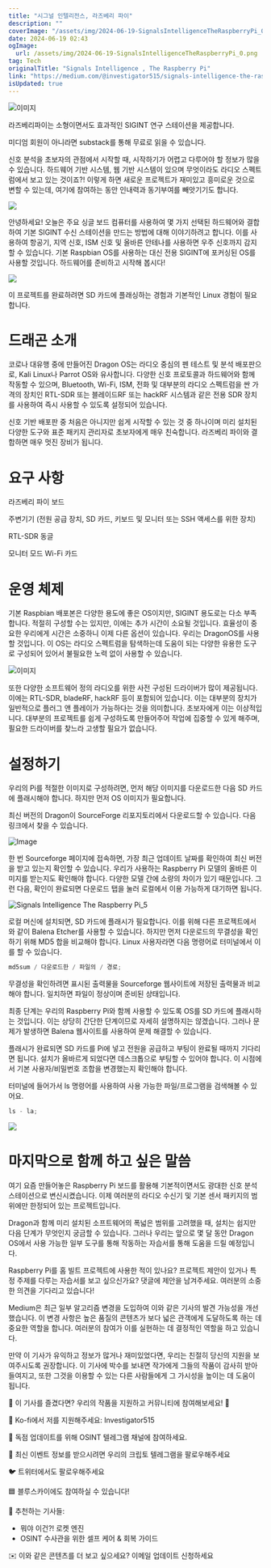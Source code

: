 ```yaml
---
title: "시그널 인텔리전스, 라즈베리 파이"
description: ""
coverImage: "/assets/img/2024-06-19-SignalsIntelligenceTheRaspberryPi_0.png"
date: 2024-06-19 02:43
ogImage:
  url: /assets/img/2024-06-19-SignalsIntelligenceTheRaspberryPi_0.png
tag: Tech
originalTitle: "Signals Intelligence , The Raspberry Pi"
link: "https://medium.com/@investigator515/signals-intelligence-the-raspberry-pi-d191d968a425"
isUpdated: true
---
```


![이미지](/assets/img/2024-06-19-SignalsIntelligenceTheRaspberryPi_0.png)

라즈베리파이는 소형이면서도 효과적인 SIGINT 연구 스테이션을 제공합니다.

미디엄 회원이 아니라면 substack를 통해 무료로 읽을 수 있습니다.

신호 분석을 초보자의 관점에서 시작할 때, 시작하기가 어렵고 다루어야 할 정보가 많을 수 있습니다. 하드웨어 기반 시스템, 웹 기반 시스템이 있으며 무엇이라도 라디오 스펙트럼에서 보고 있는 것이죠?! 이렇게 하면 새로운 프로젝트가 재미있고 흥미로운 것으로 변할 수 있는데, 여기에 참여하는 동안 인내력과 동기부여를 빼앗기기도 합니다.

<div class="content-ad"></div>

<img src="/assets/img/2024-06-19-SignalsIntelligenceTheRaspberryPi_1.png" />

안녕하세요! 오늘은 주요 싱글 보드 컴퓨터를 사용하여 몇 가지 선택된 하드웨어와 결합하여 기본 SIGINT 수신 스테이션을 만드는 방법에 대해 이야기하려고 합니다. 이를 사용하여 항공기, 지역 신호, ISM 신호 및 올바른 안테나를 사용하면 우주 신호까지 감지할 수 있습니다. 기본 Raspbian OS를 사용하는 대신 전용 SIGINT에 포커싱된 OS를 사용할 것입니다. 하드웨어를 준비하고 시작해 봅시다!

<img src="/assets/img/2024-06-19-SignalsIntelligenceTheRaspberryPi_2.png" />

이 프로젝트를 완료하려면 SD 카드에 플래싱하는 경험과 기본적인 Linux 경험이 필요합니다.

<div class="content-ad"></div>

# 드래곤 소개

코로나 대유행 중에 만들어진 Dragon OS는 라디오 중심의 펜 테스트 및 분석 배포판으로, Kali Linux나 Parrot OS와 유사합니다. 다양한 신호 프로토콜과 하드웨어와 함께 작동할 수 있으며, Bluetooth, Wi-Fi, ISM, 전화 및 대부분의 라디오 스펙트럼을 싼 가격의 장치인 RTL-SDR 또는 블레이드RF 또는 hackRF 시스템과 같은 전용 SDR 장치를 사용하여 즉시 사용할 수 있도록 설정되어 있습니다.

신호 기반 배포판 중 처음은 아니지만 쉽게 시작할 수 있는 것 중 하나이며 미리 설치된 다양한 도구와 표준 패키지 관리자로 초보자에게 매우 친숙합니다. 라즈베리 파이와 결합하면 매우 멋진 장비가 됩니다.

# 요구 사항

<div class="content-ad"></div>

라즈베리 파이 보드

주변기기 (전원 공급 장치, SD 카드, 키보드 및 모니터 또는 SSH 액세스를 위한 장치)

RTL-SDR 동글

모니터 모드 Wi-Fi 카드

<div class="content-ad"></div>

# 운영 체제

기본 Raspbian 배포본은 다양한 용도에 좋은 OS이지만, SIGINT 용도로는 다소 부족합니다. 적절히 구성할 수는 있지만, 이에는 추가 시간이 소요될 것입니다. 효율성이 중요한 우리에게 시간은 소중하니 이제 다른 옵션이 있습니다. 우리는 DragonOS를 사용할 것입니다. 이 OS는 라디오 스펙트럼을 탐색하는데 도움이 되는 다양한 유용한 도구로 구성되어 있어서 불필요한 노력 없이 사용할 수 있습니다.

![이미지](/assets/img/2024-06-19-SignalsIntelligenceTheRaspberryPi_3.png)

또한 다양한 소프트웨어 정의 라디오를 위한 사전 구성된 드라이버가 많이 제공됩니다. 이에는 RTL-SDR, bladeRF, hackRF 등이 포함되어 있습니다. 이는 대부분의 장치가 일반적으로 플러그 앤 플레이가 가능하다는 것을 의미합니다. 초보자에게 이는 이상적입니다. 대부분의 프로젝트를 쉽게 구성하도록 만들어주어 작업에 집중할 수 있게 해주며, 필요한 드라이버를 찾느라 고생할 필요가 없습니다.

<div class="content-ad"></div>

# 설정하기

우리의 Pi를 적절한 이미지로 구성하려면, 먼저 해당 이미지를 다운로드한 다음 SD 카드에 플래시해야 합니다. 하지만 먼저 OS 이미지가 필요합니다.

최신 버전의 Dragon이 SourceForge 리포지토리에서 다운로드할 수 있습니다. 다음 링크에서 찾을 수 있습니다.

![Image](/assets/img/2024-06-19-SignalsIntelligenceTheRaspberryPi_4.png)

<div class="content-ad"></div>

한 번 Sourceforge 페이지에 접속하면, 가장 최근 업데이트 날짜를 확인하여 최신 버전을 받고 있는지 확인할 수 있습니다. 우리가 사용하는 Raspberry Pi 모델의 올바른 이미지를 받는지도 확인해야 합니다. 다양한 모델 간에 소량의 차이가 있기 때문입니다. 그런 다음, 확인이 완료되면 다운로드 탭을 눌러 로컬에서 이용 가능하게 대기하면 됩니다.

![Signals Intelligence The Raspberry Pi_5](/assets/img/2024-06-19-SignalsIntelligenceTheRaspberryPi_5.png)

로컬 머신에 설치되면, SD 카드에 플래시가 필요합니다. 이를 위해 다른 프로젝트에서와 같이 Balena Etcher를 사용할 수 있습니다. 하지만 먼저 다운로드의 무결성을 확인하기 위해 MD5 합을 비교해야 합니다. Linux 사용자라면 다음 명령어로 터미널에서 이를 할 수 있습니다.

```js
md5sum / 다운로드한 / 파일의 / 경로;
```

<div class="content-ad"></div>

무결성을 확인하려면 표시된 출력물을 Sourceforge 웹사이트에 저장된 출력물과 비교해야 합니다. 일치하면 파일이 정상이며 준비된 상태입니다.

최종 단계는 우리의 Raspberry Pi와 함께 사용할 수 있도록 OS를 SD 카드에 플래시하는 것입니다. 이는 상당히 간단한 단계이므로 자세히 설명하지는 않겠습니다. 그러나 문제가 발생하면 Balena 웹사이트를 사용하여 문제 해결할 수 있습니다.

플래시가 완료되면 SD 카드를 Pi에 넣고 전원을 공급하고 부팅이 완료될 때까지 기다리면 됩니다. 설치가 올바르게 되었다면 데스크톱으로 부팅할 수 있어야 합니다. 이 시점에서 기본 사용자/비밀번호 조합을 변경했는지 확인해야 합니다.

<div class="content-ad"></div>

터미널에 들어가서 ls 명령어를 사용하여 사용 가능한 파일/프로그램을 검색해볼 수 있어요.

```js
ls - la;
```

<img src="/assets/img/2024-06-19-SignalsIntelligenceTheRaspberryPi_7.png" />

# 마지막으로 함께 하고 싶은 말씀

<div class="content-ad"></div>

여기 요즘 만들어놓은 Raspberry Pi 보드를 활용해 기본적이면서도 광대한 신호 분석 스테이션으로 변신시켰습니다. 이제 여러분의 라디오 수신기 및 기본 센서 패키지의 범위에만 한정되어 있는 프로젝트입니다.

Dragon과 함께 미리 설치된 소프트웨어의 폭넓은 범위를 고려했을 때, 설치는 쉽지만 다음 단계가 무엇인지 궁금할 수 있습니다. 그러나 우리는 앞으로 몇 달 동안 Dragon OS에서 사용 가능한 일부 도구를 통해 작동하는 자습서를 통해 도움을 드릴 예정입니다.

Raspberry Pi를 홈 빌트 프로젝트에 사용한 적이 있나요? 프로젝트 제안이 있거나 특정 주제를 다루는 자습서를 보고 싶으신가요? 댓글에 제안을 남겨주세요. 여러분의 소중한 의견을 기다리고 있습니다!

Medium은 최근 일부 알고리즘 변경을 도입하여 이와 같은 기사의 발견 가능성을 개선했습니다. 이 변경 사항은 높은 품질의 콘텐츠가 보다 넓은 관객에게 도달하도록 하는 데 중요한 역할을 합니다. 여러분의 참여가 이를 실현하는 데 결정적인 역할을 하고 있습니다.

<div class="content-ad"></div>

만약 이 기사가 유익하고 정보가 많거나 재미있었다면, 우리는 친절히 당신의 지원을 보여주시도록 권장합니다. 이 기사에 박수를 보내면 작가에게 그들의 작품이 감사히 받아들여지고, 또한 그것을 이용할 수 있는 다른 사람들에게 그 가시성을 높이는 데 도움이 됩니다.

🌟 이 기사를 즐겼다면? 우리의 작품을 지원하고 커뮤니티에 참여해보세요! 🌟

💙 Ko-fi에서 저를 지원해주세요: Investigator515

📢 독점 업데이트를 위해 OSINT 텔레그램 채널에 참여하세요.

<div class="content-ad"></div>

📢 최신 이벤트 정보를 받으시려면 우리의 크립토 텔레그램을 팔로우해주세요

🐦 트위터에서도 팔로우해주세요

🟦 블루스카이에도 참여하실 수 있습니다!

🔗 추천하는 기사들:

<div class="content-ad"></div>

- 뭐야 이건?! 로켓 엔진
- OSINT 수사관을 위한 셀프 케어 & 회복 가이드

✉️ 이와 같은 콘텐츠를 더 보고 싶으세요? 이메일 업데이트 신청하세요
